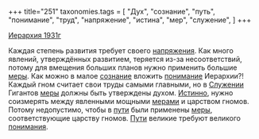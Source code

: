 +++
title="251"
taxonomies.tags = [
 "Дух",
 "сознание",
 "путь",
 "понимание",
 "труд",
 "напряжение",
 "истина",
 "мер",
 "служение",
]
+++

[Иерархия 1931г](/agni/1931)

Каждая степень развития требует своего [напряжения](/tags/напряжение). Как много явлений, утверждённых развитием, теряется из-за несоответствий, потому для вмещения больших планов нужно применить большие [меры](/tags/[мер](/tags/мер)). Как можно в малое [сознание](/tags/сознание) вложить [понимание](/tags/понимание) Иерархии?! Каждый гном считает свои труды самыми главными, но в [Служении](/tags/служение) Гигантов [меры](/tags/[мер](/tags/мер)) должны быть утверждены духом. [Истинно](/tags/истина), нужно соизмерять между явленными мощными [мерами](/tags/мер) и царством гномов. Потому недопустимо, чтобы в [пути](/tags/путь) были применены [меры](/tags/[мер](/tags/мер)), соответствующие царству гномов. [Пути](/tags/путь) великие требуют великого [понимания](/tags/понимание).   

